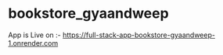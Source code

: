 # bookstore_gyaandweep

App is Live on :- https://full-stack-app-bookstore-gyaandweep-1.onrender.com
